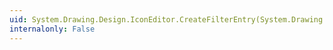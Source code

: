 ```yaml
---
uid: System.Drawing.Design.IconEditor.CreateFilterEntry(System.Drawing.Design.IconEditor)
internalonly: False
---
```

